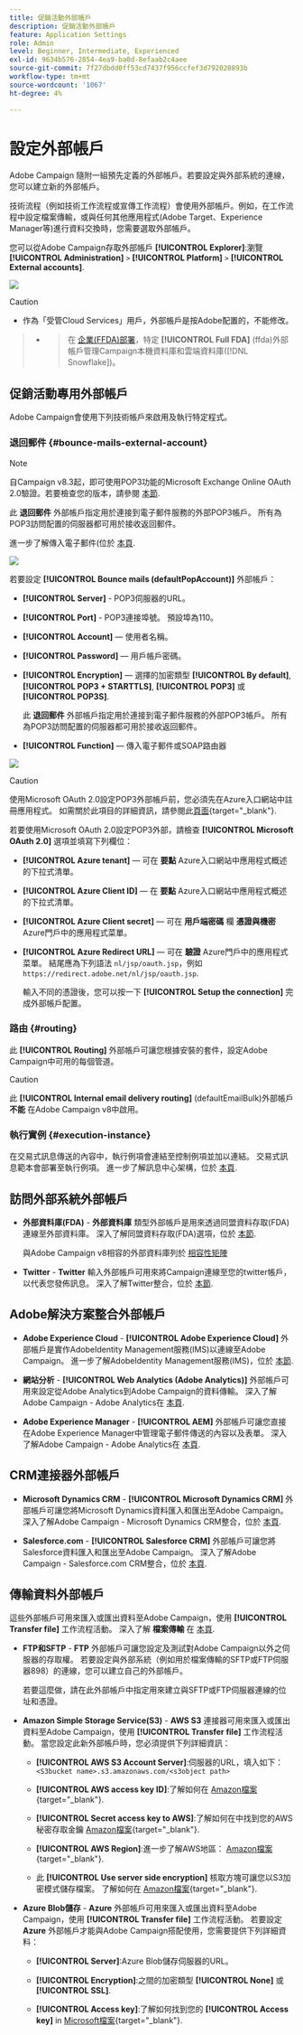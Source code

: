 ```yaml
---
title: 促銷活動外部帳戶
description: 促銷活動外部帳戶
feature: Application Settings
role: Admin
level: Beginner, Intermediate, Experienced
exl-id: 9634b576-2854-4ea9-ba0d-8efaab2c4aee
source-git-commit: 7f27dbdd0ff53cd7437f956ccfef3d792020893b
workflow-type: tm+mt
source-wordcount: '1067'
ht-degree: 4%

---
```



# 設定外部帳戶

Adobe Campaign 隨附一組預先定義的外部帳戶。若要設定與外部系統的連線，您可以建立新的外部帳戶。

技術流程（例如技術工作流程或宣傳工作流程）會使用外部帳戶。例如，在工作流程中設定檔案傳輸，或與任何其他應用程式(Adobe Target、Experience Manager等)進行資料交換時，您需要選取外部帳戶。

您可以從Adobe Campaign存取外部帳戶 **[!UICONTROL Explorer]**:瀏覽 **[!UICONTROL Administration]** `>` **[!UICONTROL Platform]** `>` **[!UICONTROL External accounts]**.

![](assets/external-accounts.png)


>[!CAUTION]
>* 作為「受管Cloud Services」用戶，外部帳戶是按Adobe配置的，不能修改。

>
>* >在 [企業(FFDA)部署](../architecture/enterprise-deployment.md)，特定 **[!UICONTROL Full FDA]** (ffda)外部帳戶管理Campaign本機資料庫和雲端資料庫([!DNL Snowflake])。
>


## 促銷活動專用外部帳戶

Adobe Campaign會使用下列技術帳戶來啟用及執行特定程式。

### 退回郵件 {#bounce-mails-external-account}

>[!NOTE]
自Campaign v8.3起，即可使用POP3功能的Microsoft Exchange Online OAuth 2.0驗證。若要檢查您的版本，請參閱 [本節](../start/compatibility-matrix.md#how-to-check-your-campaign-version-and-buildversion).

此 **退回郵件** 外部帳戶指定用於連接到電子郵件服務的外部POP3帳戶。 所有為POP3訪問配置的伺服器都可用於接收返回郵件。

進一步了解傳入電子郵件(位於 [本頁](https://experienceleague.adobe.com/docs/campaign/automation/workflows/wf-activities/event-activities/inbound-emails.html).

![](assets/bounce_external_1.png)

若要設定 **[!UICONTROL Bounce mails (defaultPopAccount)]** 外部帳戶：

* **[!UICONTROL Server]** - POP3伺服器的URL。

* **[!UICONTROL Port]** - POP3連接埠號。 預設埠為110。

* **[!UICONTROL Account]**  — 使用者名稱。

* **[!UICONTROL Password]**  — 用戶帳戶密碼。

* **[!UICONTROL Encryption]**  — 選擇的加密類型 **[!UICONTROL By default]**, **[!UICONTROL POP3 + STARTTLS]**, **[!UICONTROL POP3]** 或 **[!UICONTROL POP3S]**.

   此 **退回郵件** 外部帳戶指定用於連接到電子郵件服務的外部POP3帳戶。 所有為POP3訪問配置的伺服器都可用於接收返回郵件。

* **[!UICONTROL Function]**  — 傳入電子郵件或SOAP路由器

![](assets/bounce_external_2.png)

>[!CAUTION]
使用Microsoft OAuth 2.0設定POP3外部帳戶前，您必須先在Azure入口網站中註冊應用程式。 如需關於此項目的詳細資訊，請參閱此[頁面](https://docs.microsoft.com/en-us/azure/active-directory/develop/quickstart-register-app){target="_blank"}.

若要使用Microsoft OAuth 2.0設定POP3外部，請檢查 **[!UICONTROL Microsoft OAuth 2.0]** 選項並填寫下列欄位：

* **[!UICONTROL Azure tenant]**  — 可在 **要點** Azure入口網站中應用程式概述的下拉式清單。

* **[!UICONTROL Azure Client ID]**  — 在 **要點** Azure入口網站中應用程式概述的下拉式清單。

* **[!UICONTROL Azure Client secret]**  — 可在 **用戶端密碼** 欄 **憑證與機密** Azure門戶中的應用程式菜單。

* **[!UICONTROL Azure Redirect URL]**  — 可在 **驗證** Azure門戶中的應用程式菜單。 結尾應為下列語法 `nl/jsp/oauth.jsp`，例如 `https://redirect.adobe.net/nl/jsp/oauth.jsp`.

   輸入不同的憑證後，您可以按一下 **[!UICONTROL Setup the connection]** 完成外部帳戶配置。

### 路由 {#routing}

此 **[!UICONTROL Routing]** 外部帳戶可讓您根據安裝的套件，設定Adobe Campaign中可用的每個管道。

>[!CAUTION]
此 **[!UICONTROL Internal email delivery routing]** (defaultEmailBulk)外部帳戶 **不能** 在Adobe Campaign v8中啟用。

### 執行實例 {#execution-instance}

在交易式訊息傳送的內容中，執行例項會連結至控制例項並加以連結。 交易式訊息範本會部署至執行例項。 進一步了解訊息中心架構，位於 [本頁](../architecture/architecture.md#transac-msg-archi).

## 訪問外部系統外部帳戶

* **外部資料庫(FDA)** - **外部資料庫** 類型外部帳戶是用來透過同盟資料存取(FDA)連線至外部資料庫。 深入了解同盟資料存取(FDA)選項，位於 [本節](../connect/fda.md).

   與Adobe Campaign v8相容的外部資料庫列於 [相容性矩陣](../start/compatibility-matrix.md)

* **Twitter** - **Twitter** 輸入外部帳戶可用來將Campaign連線至您的twitter帳戶，以代表您發佈訊息。 深入了解Twitter整合，位於 [本節](../connect/ac-tw.md).

## Adobe解決方案整合外部帳戶

* **Adobe Experience Cloud** - **[!UICONTROL Adobe Experience Cloud]** 外部帳戶是實作AdobeIdentity Management服務(IMS)以連線至Adobe Campaign。 進一步了解AdobeIdentity Management服務(IMS)，位於 [本節](../start/connect.md#logon-to-ac).

* **網站分析** - **[!UICONTROL Web Analytics (Adobe Analytics)]** 外部帳戶可用來設定從Adobe Analytics到Adobe Campaign的資料傳輸。 深入了解Adobe Campaign - Adobe Analytics在 [本頁](../connect/ac-aa.md).

* **Adobe Experience Manager** - **[!UICONTROL AEM]** 外部帳戶可讓您直接在Adobe Experience Manager中管理電子郵件傳送的內容以及表單。 深入了解Adobe Campaign - Adobe Analytics在 [本頁](../connect/ac-aem.md).


## CRM連接器外部帳戶

* **Microsoft Dynamics CRM** - **[!UICONTROL Microsoft Dynamics CRM]** 外部帳戶可讓您將Microsoft Dynamics資料匯入和匯出至Adobe Campaign。 深入了解Adobe Campaign - Microsoft Dynamics CRM整合，位於 [本頁](../connect/ac-ms-dyn.md).

* **Salesforce.com** - **[!UICONTROL Salesforce CRM]** 外部帳戶可讓您將Salesforce資料匯入和匯出至Adobe Campaign。 深入了解Adobe Campaign - Salesforce.com CRM整合，位於 [本頁](../connect/ac-sfdc.md).

## 傳輸資料外部帳戶

這些外部帳戶可用來匯入或匯出資料至Adobe Campaign，使用 **[!UICONTROL Transfer file]** 工作流程活動。 深入了解 **檔案傳輸** 在 [本頁](https://experienceleague.adobe.com/docs/campaign/automation/workflows/wf-activities/event-activities/file-transfer.html).

* **FTP和SFTP** - **FTP** 外部帳戶可讓您設定及測試對Adobe Campaign以外之伺服器的存取權。 若要設定與外部系統（例如用於檔案傳輸的SFTP或FTP伺服器898）的連線，您可以建立自己的外部帳戶。

   若要這麼做，請在此外部帳戶中指定用來建立與SFTP或FTP伺服器連線的位址和憑證。

* **Amazon Simple Storage Service(S3)** - **AWS S3** 連接器可用來匯入或匯出資料至Adobe Campaign，使用 **[!UICONTROL Transfer file]** 工作流程活動。 當您設定此新外部帳戶時，您必須提供下列詳細資訊：

   * **[!UICONTROL AWS S3 Account Server]**:伺服器的URL，填入如下：   `<S3bucket name>.s3.amazonaws.com/<s3object path>`

   * **[!UICONTROL AWS access key ID]**:了解如何在 [Amazon檔案](https://docs.aws.amazon.com/general/latest/gr/aws-sec-cred-types.html#access-keys-and-secret-access-keys){target="_blank"}.

   * **[!UICONTROL Secret access key to AWS]**:了解如何在中找到您的AWS秘密存取金鑰 [Amazon檔案](https://aws.amazon.com/fr/blogs/security/wheres-my-secret-access-key/){target="_blank"}.

   * **[!UICONTROL AWS Region]**:進一步了解AWS地區： [Amazon檔案](https://aws.amazon.com/about-aws/global-infrastructure/regions_az/){target="_blank"}.

   * 此 **[!UICONTROL Use server side encryption]** 核取方塊可讓您以S3加密模式儲存檔案。 了解如何在 [Amazon檔案](https://docs.aws.amazon.com/general/latest/gr/aws-sec-cred-types.html#access-keys-and-secret-access-keys){target="_blank"}.

* **Azure Blob儲存** - **Azure** 外部帳戶可用來匯入或匯出資料至Adobe Campaign，使用 **[!UICONTROL Transfer file]** 工作流程活動。 若要設定 **Azure** 外部帳戶才能與Adobe Campaign搭配使用，您需要提供下列詳細資料：

   * **[!UICONTROL Server]**:Azure Blob儲存伺服器的URL。

   * **[!UICONTROL Encryption]**:之間的加密類型 **[!UICONTROL None]** 或 **[!UICONTROL SSL]**.

   * **[!UICONTROL Access key]**:了解如何找到您的 **[!UICONTROL Access key]** in [Microsoft檔案](https://docs.microsoft.com/en-us/azure/storage/common/storage-account-keys-manage?tabs=azure-portal){target="_blank"}.
